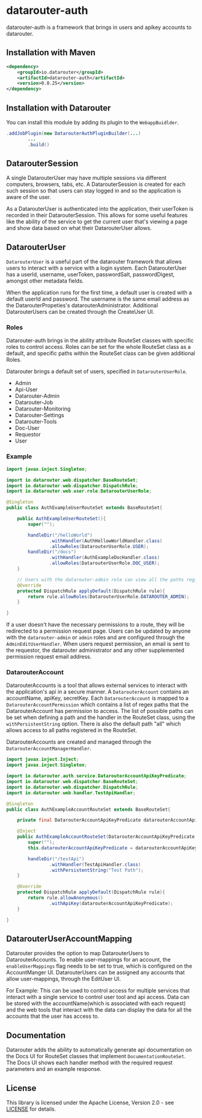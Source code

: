 # datarouter-auth

datarouter-auth is a framework that brings in users and apikey accounts to datarouter.

## Installation with Maven

```xml
<dependency>
	<groupId>io.datarouter</groupId>
	<artifactId>datarouter-auth</artifactId>
	<version>0.0.25</version>
</dependency>
```

## Installation with Datarouter

You can install this module by adding its plugin to the `WebappBuidlder`.

```java
.addJobPlugin(new DatarouterAuthPluginBuilder(...)
		...
		.build()
```

## DatarouterSession

A single DatarouterUser may have multiple sessions via different computers, browsers, tabs, etc.  A DatarouterSession
 is created for each such session so that users can stay logged in and so the application is aware of the user.

As a DatarouterUser is authenticated into the application, their userToken is recorded in their DatarouterSession.
This allows for some useful features like the ability of the service to get the current user that's viewing a page
 and show data based on what their DatarouterUser allows.  


## DatarouterUser

`DatarouterUser` is a useful part of the datarouter framework that allows users to interact with a service with a login
 system.  Each DatarouterUser has a userId, username, userToken, passwordSalt, passwordDigest, amongst other metadata
 fields. 

When the application runs for the first time, a default user is created with a default userId and password.  The
 username is the same email address as the DatarouterPropeties's datarouterAdministrator. Additional DatarouterUsers
 can be created through the CreateUser UI.

### Roles

Datarouter-auth brings in the ability attribute RouteSet classes with specific roles to control access.  Roles can be
 set for the whole RouteSet class as a default, and specific paths within the RouteSet class can be given additional
 Roles. 

Datarouter brings a default set of users, specified in `DatarouterUserRole`.
- Admin
- Api-User
- Datarouter-Admin
- Datarouter-Job
- Datarouter-Monitoring
- Datarouter-Settings
- Datarouter-Tools
- Doc-User
- Requestor
- User

### Example

```java
import javax.inject.Singleton;

import io.datarouter.web.dispatcher.BaseRouteSet;
import io.datarouter.web.dispatcher.DispatchRule;
import io.datarouter.web.user.role.DatarouterUserRole;

@Singleton
public class AuthExampleUserRouteSet extends BaseRouteSet{

	public AuthExampleUserRouteSet(){
		super("");

		handleDir("/helloWorld")
				.withHandler(AuthHellowWorldHandler.class)
				.allowRoles(DatarouterUserRole.USER);
		handleDir("/docs")
				.withHandler(AuthExampleDocHandler.class)
				.allowRoles(DatarouterUserRole.DOC_USER);
	}

	// Users with the datarouter-admin role can view all the paths registered in this RouteSet
	@Override
	protected DispatchRule applyDefault(DispatchRule rule){
		return rule.allowRoles(DatarouterUserRole.DATAROUTER_ADMIN);
	}

}
```

If a user doesn't have the necessary permissions to a route, they will be redirected to a permission request page.
Users can be updated by anyone with the `datarouter-admin` or `admin` roles and are configured through the
 `AdminEditUserHandler`. When users request permission, an email is sent to the requestor, the datarouter administrator
 and any other supplemented permission request email address. 


### DatarouterAccount

DatarouterAccounts is a tool that allows external services to interact with the application's api in a secure manner.
 A `DatarouterAccount` contains an accountName, apiKey, secretKey.  Each `DatarouterAccount` is mapped to a
 `DatarouterAccountPermission` which contains a list of regex paths that the DatarouterAccount has permission to access.
 The list of possible paths can be set when defining a path and the handler in the RouteSet class, using the
 `withPersistentString` option.  There is also the default path "all" which allows access to all paths registered in
 the RouteSet. 

DatarouterAccounts are created and managed through the `DatarouterAccountManagerHandler`.

```java
import javax.inject.Inject;
import javax.inject.Singleton;

import io.datarouter.auth.service.DatarouterAccountApiKeyPredicate;
import io.datarouter.web.dispatcher.BaseRouteSet;
import io.datarouter.web.dispatcher.DispatchRule;
import io.datarouter.web.handler.TestApiHandler;

@Singleton
public class AuthExampleAccountRouteSet extends BaseRouteSet{

	private final DatarouterAccountApiKeyPredicate datarouterAccountApiKeyPredicate;

	@Inject
	public AuthExampleAccountRouteSet(DatarouterAccountApiKeyPredicate datarouterAccountApiKeyPredicate){
		super("");
		this.datarouterAccountApiKeyPredicate = datarouterAccountApiKeyPredicate;

		handleDir("/testApi")
				.withHandler(TestApiHandler.class)
				.withPersistentString("Test Path");
	}

	@Override
	protected DispatchRule applyDefault(DispatchRule rule){
		return rule.allowAnonymous()
				.withApiKey(datarouterAccountApiKeyPredicate);
	}

}
```

## DatarouterUserAccountMapping
Datarouter provides the option to map DatarouterUsers to DatarouterAccounts. To enable user-mappings for an account,
 the `enableUserMappings` flag needs to be set to true, which is configured on the AccountManger UI. DatarouterUsers
 can be assigned any accounts that allow user-mappings, through the EditUser UI.

For Example:
This can be used to control access for multiple services that interact with a single service to control user tool and
 api access.  Data can be stored with the accountName(which is associated with each request) and the web tools that
 interact with the data can display the data for all the accounts that the user has access to.


## Documentation
Datarouter adds the ability to automatically generate api documentation on the Docs UI for RouteSet classes that
 implement `DocumentationRouteSet`.  The Docs UI shows each handler method with the required request parameters and
 an example response.


## License

This library is licensed under the Apache License, Version 2.0 - see [LICENSE](../LICENSE) for details.
